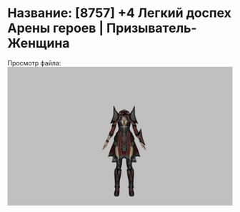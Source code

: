 # Название: [8757] +4 Легкий доспех Арены героев | Призыватель-Женщина

Просмотр файла:
![p090031.png](p090031.png)